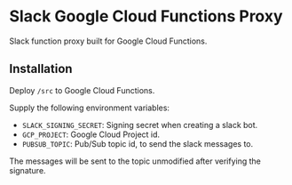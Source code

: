 # Slack Google Cloud Functions Proxy
Slack function proxy built for Google Cloud Functions.

## Installation
Deploy `/src` to Google Cloud Functions.

Supply the following environment variables:

- `SLACK_SIGNING_SECRET`: Signing secret when creating a slack bot.
- `GCP_PROJECT`: Google Cloud Project id.
- `PUBSUB_TOPIC`: Pub/Sub topic id, to send the slack messages to.

The messages will be sent to the topic unmodified after verifying the signature.

